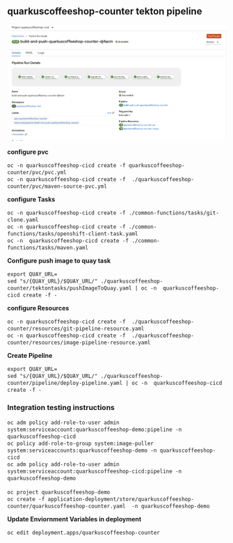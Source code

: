 ## quarkuscoffeeshop-counter tekton pipeline
![quarkuscoffeeshop-counter](../images/quarkuscoffeeshop-counter.png)

**configure pvc**
```
oc -n quarkuscoffeeshop-cicd create -f quarkuscoffeeshop-counter/pvc/pvc.yml
oc -n quarkuscoffeeshop-cicd create -f  ./quarkuscoffeeshop-counter/pvc/maven-source-pvc.yml
```

**configure Tasks**
```
oc -n quarkuscoffeeshop-cicd create -f ./common-functions/tasks/git-clone.yaml
oc -n quarkuscoffeeshop-cicd create -f ./common-functions/tasks/openshift-client-task.yaml
oc -n  quarkuscoffeeshop-cicd create -f ./common-functions/tasks/maven.yaml
```

**Configure push image to quay task**
```
export QUAY_URL=
sed "s/{QUAY_URL}/$QUAY_URL/" ./quarkuscoffeeshop-counter/tektontasks/pushImageToQuay.yaml | oc -n  quarkuscoffeeshop-cicd create -f -
```

**configure Resources**
```
oc -n quarkuscoffeeshop-cicd create -f  ./quarkuscoffeeshop-counter/resources/git-pipeline-resource.yaml
oc -n quarkuscoffeeshop-cicd create -f  ./quarkuscoffeeshop-counter/resources/image-pipeline-resource.yaml
```

**Create Pipeline**

```
export QUAY_URL=
sed "s/{QUAY_URL}/$QUAY_URL/" ./quarkuscoffeeshop-counter/pipeline/deploy-pipeline.yaml | oc -n  quarkuscoffeeshop-cicd create -f -
```


### Integration testing instructions
```
oc adm policy add-role-to-user admin system:serviceaccount:quarkuscoffeeshop-demo:pipeline -n quarkuscoffeeshop-cicd
oc policy add-role-to-group system:image-puller system:serviceaccounts:quarkuscoffeeshop-demo -n quarkuscoffeeshop-cicd
oc adm policy add-role-to-user admin system:serviceaccount:quarkuscoffeeshop-cicd:pipeline -n quarkuscoffeeshop-demo

oc project quarkuscoffeeshop-demo
oc create -f application-deployment/store/quarkuscoffeeshop-counter/quarkuscoffeeshop-counter.yaml  -n quarkuscoffeeshop-demo
```

**Update Enviornment Variables in deployment**
```
oc edit deployment.apps/quarkuscoffeeshop-counter
```
